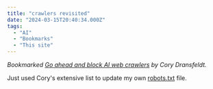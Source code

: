 ```yaml
---
title: "crawlers revisited"
date: "2024-03-15T20:40:34.000Z"
tags: 
  - "AI"
  - "Bookmarks"
  - "This site"
---
```


_Bookmarked [Go ahead and block AI web crawlers](https://coryd.dev/posts/2024/go-ahead-and-block-ai-web-crawlers/) by Cory Dransfeldt._

Just used Cory's extensive list to update my own [robots.txt](https://nicksimson.com/robots.txt) file.
